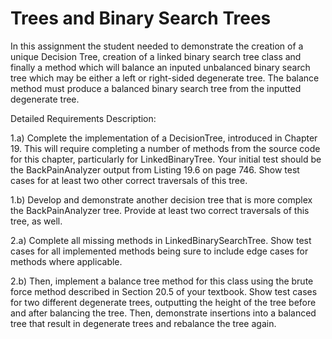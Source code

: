 # Trees and Binary Search Trees

In this assignment the student needed to demonstrate the creation of a unique Decision Tree, creation of a linked binary search tree class and finally a method which will balance an inputed unbalanced binary search tree which may be either a left or right-sided degenerate tree. The balance method must produce a balanced binary search tree from the inputted degenerate tree. 

Detailed Requirements Description: 

1.a) Complete the implementation of a DecisionTree, introduced in Chapter 19. This will require completing a number of methods from the source code for this chapter, particularly for LinkedBinaryTree. Your initial test should be the BackPainAnalyzer output from Listing 19.6 on page 746. Show test cases for at least two other correct traversals of this tree. 

1.b) Develop and demonstrate another decision tree that is more complex the BackPainAnalyzer tree. Provide at least two correct traversals of this tree, as well.



2.a) Complete all missing methods in LinkedBinarySearchTree. Show test cases for all implemented methods being sure to include edge cases for methods where applicable.

2.b) Then, implement a balance tree method for this class using the brute force method described in Section 20.5 of your textbook. Show test cases for two different degenerate trees, outputting the height of the tree before and after balancing the tree. Then, demonstrate insertions into a balanced tree that result in degenerate trees and rebalance the tree again.
